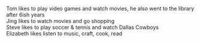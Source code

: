 Tom likes to play video games and watch movies, he also went to the library after 6ish years<br />
Jing likes to watch movies and go shopping<br />
Steve likes to play soccer & tennis and watch Dallas Cowboys<br />
Elizabeth likes listen to music, craft, cook, read
